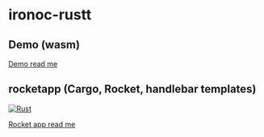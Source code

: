 # ironoc-rustt 

## Demo (wasm)

[Demo read me](demo/README.md)

## rocketapp (Cargo, Rocket, handlebar templates)

[![Rust](https://github.com/conorheffron/ironoc-rustt/actions/workflows/rust.yml/badge.svg)](https://github.com/conorheffron/ironoc-rustt/actions/workflows/rust.yml)

[Rocket app read me](rocketapp/README.md)
